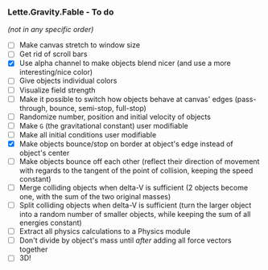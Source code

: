 ### Lette.Gravity.Fable - To do

_(not in any specific order)_

- [ ] Make canvas stretch to window size
- [ ] Get rid of scroll bars
- [x] Use alpha channel to make objects blend nicer (and use a more interesting/nice color)
- [ ] Give objects individual colors
- [ ] Visualize field strength
- [ ] Make it possible to switch how objects behave at canvas' edges (pass-through, bounce, semi-stop, full-stop)
- [ ] Randomize number, position and initial velocity of objects
- [ ] Make `G` (the gravitational constant) user modifiable
- [ ] Make all initial conditions user modifiable
- [x] Make objects bounce/stop on border at object's edge instead of object's center
- [ ] Make objects bounce off each other (reflect their direction of movement with regards to the tangent of the point of collision, keeping the speed constant)
- [ ] Merge colliding objects when delta-V is sufficient (2 objects become one, with the sum of the two original masses)
- [ ] Split colliding objects when delta-V is sufficient (turn the larger object into a random number of smaller objects, while keeping the sum of all energies constant)
- [ ] Extract all physics calculations to a Physics module
- [ ] Don't divide by object's mass until *after* adding all force vectors together
- [ ] 3D!
